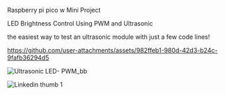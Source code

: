 Raspberry pi pico w Mini Project

LED Brightness Control Using PWM and Ultrasonic

the easiest way to test an ultrasonic module with just a few code lines!


https://github.com/user-attachments/assets/982ffeb1-980d-42d3-b24c-9fafb36294d5

![Ultrasonic LED- PWM_bb](https://github.com/user-attachments/assets/bb4cb411-1e17-47d1-9a7b-9734f79caa22)

![Linkedin thumb 1](https://github.com/user-attachments/assets/d4e0425e-543d-4fb1-a3a0-cc9c4727a884)
